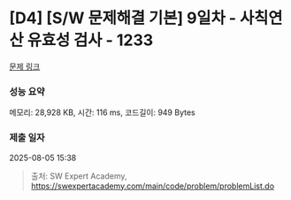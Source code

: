 # [D4] [S/W 문제해결 기본] 9일차 - 사칙연산 유효성 검사 - 1233 

[문제 링크](https://swexpertacademy.com/main/code/problem/problemDetail.do?contestProbId=AV141176AIwCFAYD) 

### 성능 요약

메모리: 28,928 KB, 시간: 116 ms, 코드길이: 949 Bytes

### 제출 일자

2025-08-05 15:38



> 출처: SW Expert Academy, https://swexpertacademy.com/main/code/problem/problemList.do